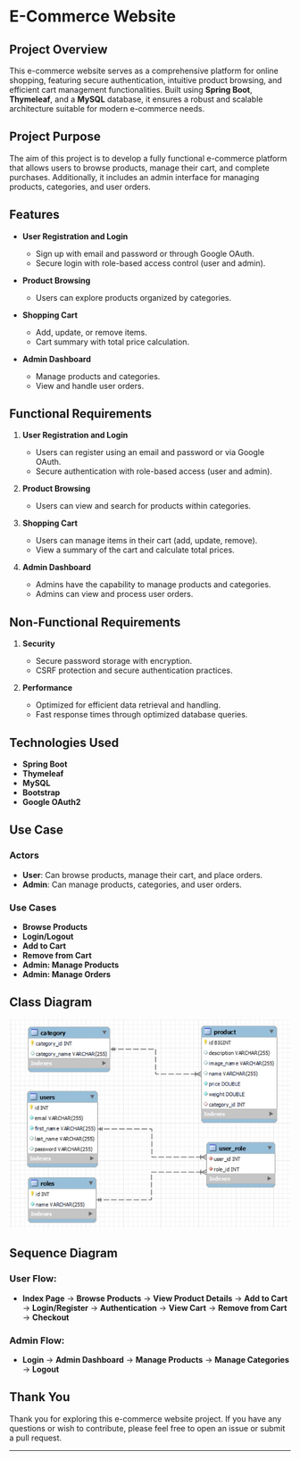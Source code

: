 # E-Commerce Website

## Project Overview

This e-commerce website serves as a comprehensive platform for online shopping, featuring secure authentication, intuitive product browsing, and efficient cart management functionalities. Built using **Spring Boot**, **Thymeleaf**, and a **MySQL** database, it ensures a robust and scalable architecture suitable for modern e-commerce needs.

## Project Purpose

The aim of this project is to develop a fully functional e-commerce platform that allows users to browse products, manage their cart, and complete purchases. Additionally, it includes an admin interface for managing products, categories, and user orders.

## Features

- **User Registration and Login**
  - Sign up with email and password or through Google OAuth.
  - Secure login with role-based access control (user and admin).

- **Product Browsing**
  - Users can explore products organized by categories.

- **Shopping Cart**
  - Add, update, or remove items.
  - Cart summary with total price calculation.

- **Admin Dashboard**
  - Manage products and categories.
  - View and handle user orders.

## Functional Requirements

1. **User Registration and Login**
   - Users can register using an email and password or via Google OAuth.
   - Secure authentication with role-based access (user and admin).

2. **Product Browsing**
   - Users can view and search for products within categories.

3. **Shopping Cart**
   - Users can manage items in their cart (add, update, remove).
   - View a summary of the cart and calculate total prices.

4. **Admin Dashboard**
   - Admins have the capability to manage products and categories.
   - Admins can view and process user orders.

## Non-Functional Requirements

1. **Security**
   - Secure password storage with encryption.
   - CSRF protection and secure authentication practices.

2. **Performance**
   - Optimized for efficient data retrieval and handling.
   - Fast response times through optimized database queries.

## Technologies Used

- **Spring Boot**
- **Thymeleaf**
- **MySQL**
- **Bootstrap**
- **Google OAuth2**

## Use Case

### Actors
- **User**: Can browse products, manage their cart, and place orders.
- **Admin**: Can manage products, categories, and user orders.

### Use Cases
- **Browse Products**
- **Login/Logout**
- **Add to Cart**
- **Remove from Cart**
- **Admin: Manage Products**
- **Admin: Manage Orders**

## Class Diagram

![Class Diagram](image.jpg)

## Sequence Diagram

### User Flow:
- **Index Page** → **Browse Products** → **View Product Details** → **Add to Cart** → **Login/Register** → **Authentication** → **View Cart** → **Remove from Cart** → **Checkout**

### Admin Flow:
- **Login** → **Admin Dashboard** → **Manage Products** → **Manage Categories** → **Logout**

## Thank You

Thank you for exploring this e-commerce website project. If you have any questions or wish to contribute, please feel free to open an issue or submit a pull request.

---

